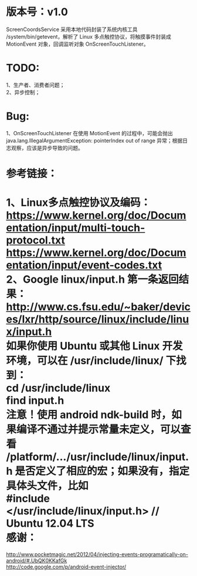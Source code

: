 版本号：v1.0
============
ScreenCoordsService 采用本地代码封装了系统内核工具 /system/bin/getevent，解析了 Linux 多点触控协议，将触摸事件封装成 MotionEvent 对象，回调监听对象 OnScreenTouchListener。<br>

TODO:
=====
1、生产者、消费者问题；<br>
2、异步控制；<br>

Bug:
====
1、OnScreenTouchListener 在使用 MotionEvent 的过程中，可能会抛出 java.lang.IllegalArgumentException: pointerIndex out of range 异常；根据日志观察，应该是异步导致的问题。<br>

参考链接：
==========
1、Linux多点触控协议及编码：<br>
https://www.kernel.org/doc/Documentation/input/multi-touch-protocol.txt<br>
https://www.kernel.org/doc/Documentation/input/event-codes.txt<br>
2、Google linux/input.h 第一条返回结果：<br>
http://www.cs.fsu.edu/~baker/devices/lxr/http/source/linux/include/linux/input.h<br>
如果你使用 Ubuntu 或其他 Linux 开发环境，可以在 /usr/include/linux/ 下找到：<br>
cd /usr/include/linux<br>
find input.h<br>
注意！使用 android ndk-build 时，如果编译不通过并提示常量未定义，可以查看 <ndk>/platform/.../usr/include/linux/input.h 是否定义了相应的宏；如果没有，指定具体头文件，比如<br>
\#include &lt;/usr/include/linux/input.h&gt;     // Ubuntu 12.04 LTS<br>
感谢：
======
http://www.pocketmagic.net/2012/04/injecting-events-programatically-on-android/#.UbQK0KKafGk<br>
http://code.google.com/p/android-event-injector/<br>
